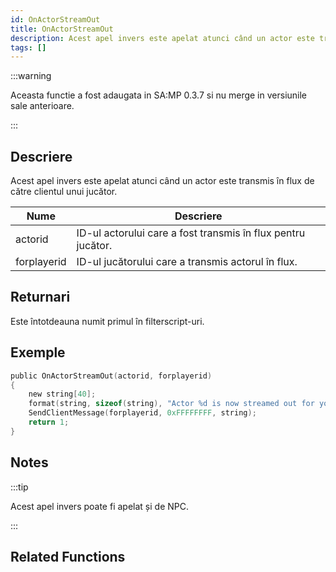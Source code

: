 ```yaml
---
id: OnActorStreamOut
title: OnActorStreamOut
description: Acest apel invers este apelat atunci când un actor este transmis în flux de către clientul unui jucător.
tags: []
---
```


:::warning

Aceasta functie a fost adaugata in SA:MP 0.3.7 si nu merge in versiunile sale anterioare.

:::

## Descriere

Acest apel invers este apelat atunci când un actor este transmis în flux de către clientul unui jucător.

| Nume        | Descriere                                                      |
| ----------- | -------------------------------------------------------------- |
| actorid     | ID-ul actorului care a fost transmis în flux pentru jucător.   |
| forplayerid | ID-ul jucătorului care a transmis actorul în flux.             |

## Returnari

Este întotdeauna numit primul în filterscript-uri.

## Exemple

```c
public OnActorStreamOut(actorid, forplayerid)
{
    new string[40];
    format(string, sizeof(string), "Actor %d is now streamed out for you.", actorid);
    SendClientMessage(forplayerid, 0xFFFFFFFF, string);
    return 1;
}
```

## Notes

:::tip

Acest apel invers poate fi apelat și de NPC.

:::

## Related Functions
